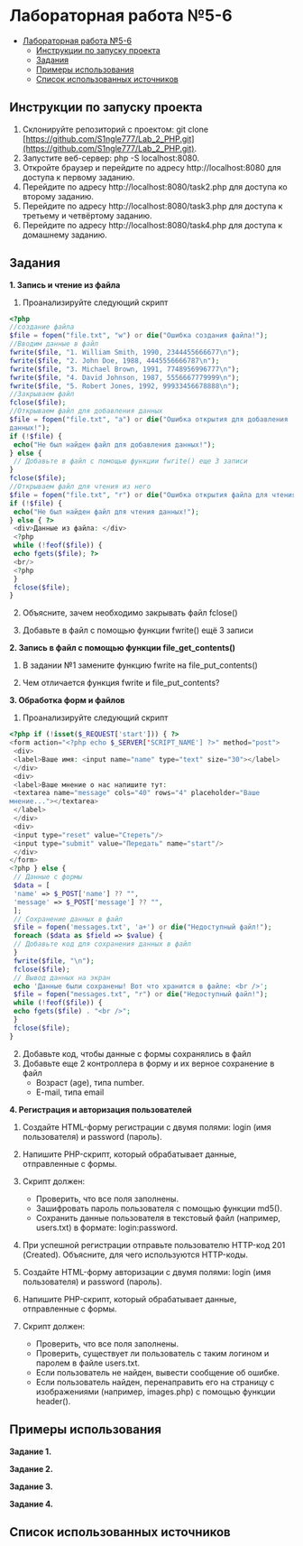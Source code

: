 # Лабораторная работа №5-6

- [Лабораторная работа №5-6](#лабораторная-работа-5-6)
    - [Инструкции по запуску проекта](#инструкции-по-запуску-проекта)
    - [Задания](#задания)
    - [Примеры использования](#примеры-использования)
    - [Список использованных источников](#список-использованных-источников)

## Инструкции по запуску проекта
1) Склонируйте репозиторий с проектом: git clone [https://github.com/S1ngle777/Lab_2_PHP.git](https://github.com/S1ngle777/Lab_2_PHP.git).
2) Запустите веб-сервер: php -S localhost:8080.
3) Откройте браузер и перейдите по адресу http://localhost:8080 для доступа к первому заданию.
4) Перейдите по адресу http://localhost:8080/task2.php для доступа ко второму заданию.
5) Перейдите по адресу http://localhost:8080/task3.php для доступа к третьему и четвёртому заданию.
6) Перейдите по адресу http://localhost:8080/task4.php для доступа к домашнему заданию.

## Задания
__1. Запись и чтение из файла__

1. Проанализируйте следующий скрипт

```php
<?php
//создание файла
$file = fopen("file.txt", "w") or die("Ошибка создания файла!");
//Вводим данные в файл
fwrite($file, "1. William Smith, 1990, 2344455666677\n");
fwrite($file, "2. John Doe, 1988, 4445556666787\n");
fwrite($file, "3. Michael Brown, 1991, 7748956996777\n");
fwrite($file, "4. David Johnson, 1987, 5556667779999\n");
fwrite($file, "5. Robert Jones, 1992, 99933456678888\n");
//Закрываем файл
fclose($file);
//Открываем файл для добавления данных
$file = fopen("file.txt", "a") or die("Ошибка открытия для добавления
данных!");
if (!$file) {
 echo("Не был найден файл для добавления данных!");
} else {
 // Добавьте в файл с помощью функции fwrite() еще 3 записи
}
fclose($file);
//Открываем файл для чтения из него
$file = fopen("file.txt", "r") or die("Ошибка открытия файла для чтения!");
if (!$file) {
 echo("Не был найден файл для чтения данных!");
} else { ?>
 <div>Данные из файла: </div>
 <?php
 while (!feof($file)) {
 echo fgets($file); ?>
 <br/>
 <?php
 }
 fclose($file);
}
```
2. Объясните, зачем необходимо закрывать файл fclose()

3. Добавьте в файл с помощью функции fwrite() ещё 3 записи

__2. Запись в файл с помощью функции file_get_contents()__

1. В задании №1 замените функцию fwrite на file_put_contents()

2. Чем отличается функция fwrite и file_put_contents?

__3. Обработка форм и файлов__

1. Проанализируйте следующий скрипт

```php
<?php if (!isset($_REQUEST['start'])) { ?>
<form action="<?php echo $_SERVER['SCRIPT_NAME'] ?>" method="post">
 <div>
 <label>Ваше имя: <input name="name" type="text" size="30"></label>
 </div>
 <div>
 <label>Ваше мнение о нас напишите тут:
 <textarea name="message" cols="40" rows="4" placeholder="Ваше
мнение..."></textarea>
 </label>
 </div>
 <div>
 <input type="reset" value="Стереть"/>
 <input type="submit" value="Передать" name="start"/>
 </div>
</form>
<?php } else {
 // Данные с формы
 $data = [
 'name' => $_POST['name'] ?? "",
 'message' => $_POST['message'] ?? "",
 ];
 // Сохранение данных в файл
 $file = fopen('messages.txt', 'a+') or die("Недоступный файл!");
 foreach ($data as $field => $value) {
 // Добавьте код для сохранения данных в файл
 }
 fwrite($file, "\n");
 fclose($file);
 // Вывод данных на экран
 echo 'Данные были сохранены! Вот что хранится в файле: <br />';
 $file = fopen("messages.txt", "r") or die("Недоступный файл!");
 while (!feof($file)) {
 echo fgets($file) . "<br />";
 }
 fclose($file);
}
```
2. Добавьте код, чтобы данные с формы сохранялись в файл
3. Добавьте еще 2 контроллера в форму и их верное сохранение в файл
    - Возраст (age), типа number.
    - E-mail, типа email

__4. Регистрация и авторизация пользователей__

1. Создайте HTML-форму регистрации с двумя полями: login (имя пользователя) и
password (пароль).

2. Напишите PHP-скрипт, который обрабатывает данные, отправленные с формы.

3. Скрипт должен:
    - Проверить, что все поля заполнены.
    - Зашифровать пароль пользователя с помощью функции md5().
    - Сохранить данные пользователя в текстовый файл (например, users.txt) в формате: login:password.

4. При успешной регистрации отправьте пользователю HTTP-код 201 (Created).
Объясните, для чего используются HTTP-коды.
5. Создайте HTML-форму авторизации с двумя полями: login (имя пользователя) и
password (пароль).
6. Напишите PHP-скрипт, который обрабатывает данные, отправленные с формы.
7. Скрипт должен:
    - Проверить, что все поля заполнены.
    - Проверить, существует ли пользователь с таким логином и паролем в файле users.txt.
    - Если пользователь не найден, вывести сообщение об ошибке.
    - Если пользователь найден, перенаправить его на страницу с изображениями (например, images.php) с помощью функции header().

## Примеры использования

__Задание 1.__



__Задание 2.__



__Задание 3.__

__Задание 4.__


## Список использованных источников

